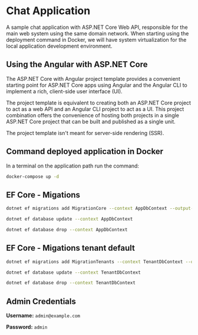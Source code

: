 # Chat Application

A sample chat application with ASP.NET Core Web API, responsible for the main web system using the same domain network. When starting using the deployment command in Docker, we will have system virtualization for the local application development environment.

## Using the Angular with ASP.NET Core

The ASP.NET Core with Angular project template provides a convenient starting point for ASP.NET Core apps using Angular and the Angular CLI to implement a rich, client-side user interface (UI).

The project template is equivalent to creating both an ASP.NET Core project to act as a web API and an Angular CLI project to act as a UI. This project combination offers the convenience of hosting both projects in a single ASP.NET Core project that can be built and published as a single unit.

The project template isn't meant for server-side rendering (SSR).

## Command deployed application in Docker

In a terminal on the application path run the command:
``` bash
docker-compose up -d
```

## EF Core - Migations

``` bash
dotnet ef migrations add MigrationCore --context AppDbContext --output-dir Migrations/AppDb
```

``` bash
dotnet ef database update --context AppDbContext
```

``` bash
dotnet ef database drop --context AppDbContext
```

## EF Core - Migations tenant default

``` bash
dotnet ef migrations add MigrationTenants --context TenantDbContext --output-dir Migrations/TenantDb
```

``` bash
dotnet ef database update --context TenantDbContext
```

``` bash
dotnet ef database drop --context TenantDbContext
```

## Admin Credentials
**Username:** `admin@example.com`

**Password:** `admin`